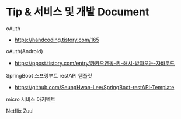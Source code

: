 # Tip & 서비스 및 개발 Document

oAuth
* https://handcoding.tistory.com/165



oAuth(Android)
* https://ppost.tistory.com/entry/카카오연동-키-해시-받아오는-자바코드


SpringBoot 스프링부트 restAPI 템플릿
* https://github.com/SeungHwan-Lee/SpringBoot-restAPI-Template

micro 서비스 아키텍트

 Netflix Zuul
 
 
